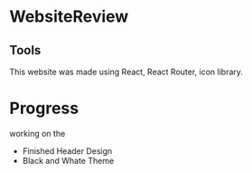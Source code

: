 # WebsiteReview

## Tools

This website was made using React, React Router, icon library.

# Progress

working on the

- Finished Header Design
- Black and Whate Theme
